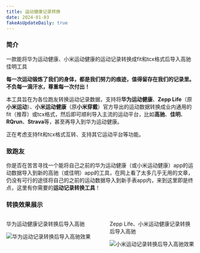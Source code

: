 ```yaml
---
title: 运动健康记录转换
date: 2024-01-03
fakeAsUpdateDaily: true
---
```


### 简介
一款能将华为运动健康、小米运动健康的运动记录转换成fit和tcx格式后导入高驰佳明工具

**每一次运动锻炼了我们的身体，都是我们努力的痕迹，值得留存在我们的记录里。不负每一滴汗水，尊重每一次付出！**

本工具旨在为各位跑友转换运动记录数据，支持将**华为运动健康**、**Zepp Life**（原**小米运动**）、**小米运动健康**（原**小米穿戴**）官方导出的运动数据转换成业内通用的fit（推荐）或tcx格式，然后即可顺利导入主流的运动平台，比如**高驰**、**佳明**、**RQrun**、**Strava**等，甚至再导入到华为运动健康。

正在考虑支持fit和tcx格式互转、支持其它运动平台等功能。

### 致跑友
你是否在苦苦寻找一个能将自己之前的华为运动健康（或小米运动健康）app的运动数据导入到新的高驰（或佳明）app的工具，在网上看了太多几乎无用的文章，仍没有可行的途径将自己的之前的运动数据导入到新手表app内，来到这里即是终点，这里有你需要的**运动记录转换工具**！

### 转换效果展示

<div style="display: flex; justify-content: space-between">
    <div style="width: 45%; margin-right: 1%">
        <p>华为运动健康记录转换后导入高驰</p>
        <img src="/huawei_coros.jpeg"
                     title="华为运动记录转换后导入高驰效果" alt="华为运动记录转换后导入高驰效果"/>
    </div>
    <div style="width: 45%; margin-left: 1%">
        <p>Zepp Life、小米运动健康记录转换后导入高驰</p>
        <img src="/zepp_coros.jpeg"
                     title="小米运动记录转换后导入高驰效果" alt="小米运动记录转换后导入高驰效果"/>
    </div>
</div>
